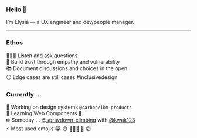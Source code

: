### Hello 👋

I’m Elysia — a UX engineer and dev/people manager.

---

### Ethos
🤷🏻‍♀️  Listen and ask questions<br/>
👐  Build trust through empathy and vulnerability<br/>
📚  Document discussions and choices in the open<br/>
⚪️  Edge cases are still cases #inclusivedesign<br/>


### Currently ...

🔭 Working on design systems `@carbon/ibm-products`<br/>
🌱 Learning Web Components 👀<br/>
❄️ Someday ... [@spraydown-climbing](https://github.com/spraydown-climbing) with [@kwak123](https://github.com/kwak123)<br/>
⚡️ Most used emojis 😹 😅 🤷🏻‍♀️ 🙈 🙃 <br/>

<!--
**elycheea/elycheea** is a ✨ _special_ ✨ repository because its `README.md` (this file) appears on your GitHub profile.

Here are some ideas to get you started:

- 🔭 I’m currently working on ...
- 🌱 I’m currently learning ...
- 👯 I’m looking to collaborate on ...
- 🤔 I’m looking for help with ...
- 💬 Ask me about ...
- 📫 How to reach me: ...
- 😄 Pronouns: ...
- ⚡ Fun fact: ...
-->

